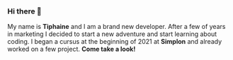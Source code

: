 ### Hi there 👋

My name is **Tiphaine** and I am a brand new developer. After a few of years in marketing I decided to start a new adventure and start learning about coding. I began a cursus at the beginning of 2021 at **Simplon** and already worked on a few project. **Come take a look!** 
<!--
**Tiphnm/Tiphnm** is a ✨ _special_ ✨ repository because its `README.md` (this file) appears on your GitHub profile.

Here are some ideas to get you started:

- 🔭 I’m currently working on ...
- 🌱 I’m currently learning ...
- 👯 I’m looking to collaborate on ...
- 🤔 I’m looking for help with ...
- 💬 Ask me about ...
- 📫 How to reach me: ...
- 😄 Pronouns: ...
- ⚡ Fun fact: ...
-->
